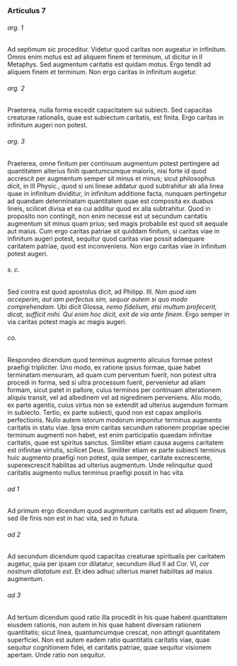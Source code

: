 ### Articulus 7

###### arg. 1
Ad septimum sic proceditur. Videtur quod caritas non augeatur in infinitum. Omnis enim motus est ad aliquem finem et terminum, ut dicitur in II Metaphys. Sed augmentum caritatis est quidam motus. Ergo tendit ad aliquem finem et terminum. Non ergo caritas in infinitum augetur.

###### arg. 2
Praeterea, nulla forma excedit capacitatem sui subiecti. Sed capacitas creaturae rationalis, quae est subiectum caritatis, est finita. Ergo caritas in infinitum augeri non potest.

###### arg. 3
Praeterea, omne finitum per continuum augmentum potest pertingere ad quantitatem alterius finiti quantumcumque maioris, nisi forte id quod accrescit per augmentum semper sit minus et minus; sicut philosophus dicit, in III Physic., quod si uni lineae addatur quod subtrahitur ab alia linea quae in infinitum dividitur, in infinitum additione facta, nunquam pertingetur ad quandam determinatam quantitatem quae est composita ex duabus lineis, scilicet divisa et ea cui additur quod ex alia subtrahitur. Quod in proposito non contingit, non enim necesse est ut secundum caritatis augmentum sit minus quam prius; sed magis probabile est quod sit aequale aut maius. Cum ergo caritas patriae sit quiddam finitum, si caritas viae in infinitum augeri potest, sequitur quod caritas viae possit adaequare caritatem patriae, quod est inconveniens. Non ergo caritas viae in infinitum potest augeri.

###### s. c.
Sed contra est quod apostolus dicit, ad Philipp. III. *Non quod iam acceperim, aut iam perfectus sim, sequor autem si quo modo comprehendam*. Ubi dicit Glossa, *nemo fidelium, etsi multum profecerit, dicat, sufficit mihi. Qui enim hoc dicit, exit de via ante finem*. Ergo semper in via caritas potest magis ac magis augeri.

###### co.
Respondeo dicendum quod terminus augmento alicuius formae potest praefigi tripliciter. Uno modo, ex ratione ipsius formae, quae habet terminatam mensuram, ad quam cum perventum fuerit, non potest ultra procedi in forma, sed si ultra processum fuerit, pervenietur ad aliam formam, sicut patet in pallore, cuius terminos per continuam alterationem aliquis transit, vel ad albedinem vel ad nigredinem perveniens. Alio modo, ex parte agentis, cuius virtus non se extendit ad ulterius augendum formam in subiecto. Tertio, ex parte subiecti, quod non est capax amplioris perfectionis. Nullo autem istorum modorum imponitur terminus augmento caritatis in statu viae. Ipsa enim caritas secundum rationem propriae speciei terminum augmenti non habet, est enim participatio quaedam infinitae caritatis, quae est spiritus sanctus. Similiter etiam causa augens caritatem est infinitae virtutis, scilicet Deus. Similiter etiam ex parte subiecti terminus huic augmento praefigi non potest, quia semper, caritate excrescente, superexcrescit habilitas ad ulterius augmentum. Unde relinquitur quod caritatis augmento nullus terminus praefigi possit in hac vita.

###### ad 1
Ad primum ergo dicendum quod augmentum caritatis est ad aliquem finem, sed ille finis non est in hac vita, sed in futura.

###### ad 2
Ad secundum dicendum quod capacitas creaturae spiritualis per caritatem augetur, quia per ipsam cor dilatatur, secundum illud II ad Cor. VI, *cor nostrum dilatatum est*. Et ideo adhuc ulterius manet habilitas ad maius augmentum.

###### ad 3
Ad tertium dicendum quod ratio illa procedit in his quae habent quantitatem eiusdem rationis, non autem in his quae habent diversam rationem quantitatis; sicut linea, quantumcumque crescat, non attingit quantitatem superficiei. Non est autem eadem ratio quantitatis caritatis viae, quae sequitur cognitionem fidei, et caritatis patriae, quae sequitur visionem apertam. Unde ratio non sequitur.

